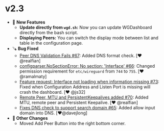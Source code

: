 # v2.3

- 🎉  **New Features**
	- **Update directly from `wgd.sh`:** Now you can update WGDashboard directly from the bash script.
	- **Displaying Peers:** You can switch the display mode between list and table in the configuration page.
- 🪚  **Bug Fixed**
	- [Peer DNS Validation Fails #67](https://github.com/donaldzou/WGDashboard/issues/67): Added DNS format check. [❤️ @realfian]
	- [configparser.NoSectionError: No section: 'Interface' #66](https://github.com/donaldzou/WGDashboard/issues/66): Changed permission requirement for `etc/wireguard` from `744` to `755`. [❤️ @ramalmaty]
	- [Feature request: Interface not loading when information missing #73](https://github.com/donaldzou/WGDashboard/issues/73): Fixed when Configuration Address and Listen Port is missing will crash the dashboard. [❤️ @js32]
	- [Remote Peer, MTU and PersistentKeepalives added #70](https://github.com/donaldzou/WGDashboard/pull/70): Added MTU, remote peer and Persistent Keepalive. [❤️ @realfian]
	- [Fixes DNS check to support search domain #65](https://github.com/donaldzou/WGDashboard/pull/65): Added allow input domain into DNS. [❤️@davejlong]
- **🧐  Other Changes**
	- Moved Add Peer Button into the right bottom corner.